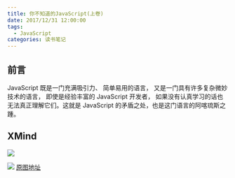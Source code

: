 ```yaml
---
title: 你不知道的JavaScript(上卷)
date: 2017/12/31 12:00:00
tags:
  - JavaScript
categories: 读书笔记
---
```


## 前言
JavaScript 既是一门充满吸引力、 简单易用的语言， 又是一门具有许多复杂微妙技术的语言， 即使是经验丰富的 JavaScript 开发者， 如果没有认真学习的话也无法真正理解它们。这就是 JavaScript 的矛盾之处，也是这门语言的阿喀琉斯之踵。

## XMind
![](https://img.ryoma.top/Book/YouDon%5C%27tKnowJS/%E4%BD%A0%E4%B8%8D%E7%9F%A5%E9%81%93%E7%9A%84JavaScript%EF%BC%88%E4%B8%8A%E5%8D%B7%EF%BC%89-1.png)
<!-- more -->

![](https://img.ryoma.top/Book/YouDon%5C%27tKnowJS/%E4%BD%A0%E4%B8%8D%E7%9F%A5%E9%81%93%E7%9A%84JavaScript%EF%BC%88%E4%B8%8A%E5%8D%B7%EF%BC%89-2.png)
[原图地址](https://img.ryoma.top/Book/YouDon%5C%27tKnowJS/%E4%BD%A0%E4%B8%8D%E7%9F%A5%E9%81%93%E7%9A%84JavaScript%EF%BC%88%E4%B8%8A%E5%8D%B7%EF%BC%89.svg)